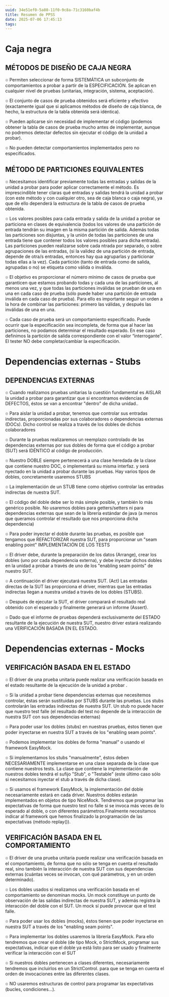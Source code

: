 ```yaml
---
uuid: 34e51ef0-5a80-11f0-9c8a-71c3160baf4b
title: Resumen de PPSS
date: 2025-07-06 17:45:13
tags:
---
```



# Caja negra

## MÉTODOS DE DISEÑO DE CAJA NEGRA
๏ Permiten seleccionar de forma SISTEMÁTICA un subconjunto de comportamientos a probar a partir de la ESPECIFICACIÓN. Se aplican en cualquier nivel de pruebas (unitarias, integración, sistema, aceptación).

๏ El conjunto de casos de prueba obtenidos será eficiente y efectivo (exactamente igual que si aplicamos métodos de diseño de caja blanca, de hecho, la estructura de la tabla obtenida será idéntica).

๏ Pueden aplicarse sin necesidad de implementar el código (podemos obtener la tabla de casos de prueba mucho antes de implementar, aunque no podremos detectar defectos sin ejecutar el código de la unidad a probar).

๏ No pueden detectar comportamientos implementados pero no especificados. 
## MÉTODO DE PARTICIONES EQUIVALENTES
๏ Necesitamos identificar previamente todas las entradas y salidas de la unidad a probar para poder aplicar correctamente el método. Es imprescindible tener claras qué entradas y salidas tendrá la unidad a probar (con este método y con cualquier otro, sea de caja blanca o caja negra), ya que de ello dependerá la estructura de la tabla de casos de prueba obtenida.

๏ Los valores posibles para cada entrada y salida de la unidad a probar se particiona en clases de equivalencia (todos los valores de una partición de entrada tendrán su imagen en la misma partición de salida. Además todas las particiones son disjuntas, y la unión de todas las particiones de una entrada tiene que contener todos los valores posibles para dicha entrada). Las particiones pueden realizarse sobre cada  ntrada por separado, o sobre agrupaciones de las entradas, (si la validez de una partición de entrada, depende de otra/s entradas, entonces hay qua agruparlas y particionar todas ellas a la vez). Cada partición (tanto de entrada como de salida, agrupadas o no) se etiqueta como válida o inválida.

๏ El objetivo es proporcionar el número mínimo de casos de prueba que garanticen que estamos probando todas y cada una de las particiones, al menos una vez, y que todas las particiones inválidas se prueban de una en una en cada caso de prueba (sólo puede haber una partición de entrada inválida en cada caso de prueba). Para ello es importante seguir un orden a la hora de combinar las particiones: primero las válidas, y después las inválidas de una en una.

๏ Cada caso de prueba será un comportamiento especificado. Puede ocurrir que la especificación sea incompleta, de forma que al hacer las particiones, no podamos determinar el resultado esperado. En ese caso definimos la partición de salida correspondiente con el valor “interrogante”. El tester NO debe completar/cambiar la especificación.

# Dependencias externas - Stubs

## DEPENDENCIAS EXTERNAS
๏ Cuando realizamos pruebas unitarias la cuestión fundamental es AISLAR la unidad a probar para garantizar que si encontramos evidencias de DEFECTOS, éstos se van a encontrar "dentro" de dicha unidad..

๏ Para aislar la unidad a probar, tenemos que controlar sus entradas indirectas, proporcionadas por sus colaboradores o dependencias externas (DOCs). Dicho control se realiza a través de los dobles de dichos colaboradores

๏ Durante la pruebas realizaremos un reemplazo controlado de las dependencias externas por sus dobles de forma que el código a probar (SUT) será IDÉNTICO al código de producción.

๏ Nuestro DOBLE siempre pertenecerá a una clase heredada de la clase que contiene nuestro DOC, o implementará su misma interfaz. y será  nyectado en la unidad a probar durante las pruebas. Hay varios tipos de dobles, concretamente usaremos STUBS 

๏ La implementación de un STUB tiene como objetivo controlar las entradas indirectas de nuestra SUT.

๏ El código del doble debe ser lo más simple posible, y también lo más genérico posible. No usaremos dobles para getters/setters ni para dependencias externas que sean de la librería estándar de java (a menos que queramos controlar el resultado que nos proporciona dicha dependencia)

๏ Para poder inyectar el doble durante las pruebas, es posible que tengamos que REFACTORIZAR nuestra SUT, para proporcionar un "seam enabling point" IMPLEMENTACIÓN DE LOS TESTS

๏ El driver debe, durante la preparación de los datos (Arrange), crear los dobles (uno por cada dependencia externa), y debe inyectar dichos dobles en la unidad a probar a través de uno de los "enabling seam points" de nuestro SUT.

๏ A continuación el driver ejecutará nuestra SUT. (Act) Las entradas directas de la SUT las proporciona el driver, mientras que las entradas indirectas llegan a nuestra unidad a través de los dobles (STUBS).

๏ Después de ejecutar la SUT, el driver comparará el resultado real obtenido con el esperado y finalmente generará un informe (Assert).

๏ Dado que el informe de pruebas dependerá exclusivamente del ESTADO resultante de la ejecución de nuestra SUT, nuestro driver estará realizando una VERIFICACIÓN BASADA EN EL ESTADO.

# Dependencias externas - Mocks

## VERIFICACIÓN BASADA EN EL ESTADO
๏ El driver de una prueba unitaria puede realizar una verificación basada en el estado resultante de la ejecución de la unidad a probar .

๏ Si la unidad a probar tiene dependencias externas que necesitemos controlar, éstas serán sustituidas por STUBS durante las pruebas. Los stubs  controlarán las entradas indirectas de nuestra SUT. Un stub no puede hacer que nuestro test falle (el resultado del test no depende de la  interacción de nuestra SUT con sus dependencias externas)

๏ Para poder usar los dobles (stubs) en nuestras pruebas, éstos tienen que poder inyectarse en nuestra SUT a través de los "enabling seam points".

๏ Podemos implementar los dobles de forma "manual" o usando el framework EasyMock. 

๏ Si implementamos los stubs "manualmente", éstos deben NECESARIAMENTE implementarse en una clase separada de la clase que contiene nuestros tests. La clase que contiene la implementación de nuestros dobles tendrá el sufijo "Stub", o "Testable" (este último caso sólo si necesitamos inyectar el stub a través de dicha clase).

๏ Si usamos el framework EasyMock, la implementación del doble necesariamente estará en cada driver. Nuestros dobles estarán implementados en objetos de tipo NiceMock. Tendremos que programar las expectativas de forma que nuestro test no falle si se invoca más veces de lo esperado al doble, o con diferentes parámetros.Finalmente necesitamos indicar al framework que hemos finalizado la programación de las expectativas (método replay()).

## VERIFICACIÓN BASADA EN EL COMPORTAMIENTO

๏ El driver de una prueba unitaria puede realizar una verificación basada en el comportamiento, de forma que no sólo se tenga en cuenta el resultado real, sino también la interacción de nuestra SUT con sus dependencias externas (cuántas veces se invocan, con qué parámetros, y en un orden determinado).

๏ Los dobles usados si realizamos una verificación basada en el comportamiento se denominan mocks. Un mock constituye un punto de observación de las salidas indirectas de nuestra SUT, y además registra la interacción del doble con el SUT. Un mock sí puede provocar que el test falle.

๏ Para poder usar los dobles (mocks), éstos tienen que poder inyectarse en nuestra SUT a través de los "enabling seam points".

๏ Para implementar los dobles usaremos la librería EasyMock. Para ello tendremos que crear el doble (de tipo Mock, o StrictMock, programar sus expectativas, indicar que el doble ya está listo para ser usado y finalmente verificar la interacción con el SUT

๏ Si nuestros dobles pertenecen a clases diferentes, necesariamente tendremos que incluirlos en un StrictControl. para que se tenga en cuenta el orden de invocaciones entre las diferentes clases.

๏ NO usaremos estructuras de control para programar las expectativas (bucles, condiciones...).

